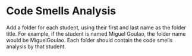 # Code Smells Analysis
Add a folder for each student, using their first and last name as the folder title. 
For example, if the student is named Miguel Goulao, the folder name would be MiguelGoulao.
Each folder should contain the code smells analysis by that student.
